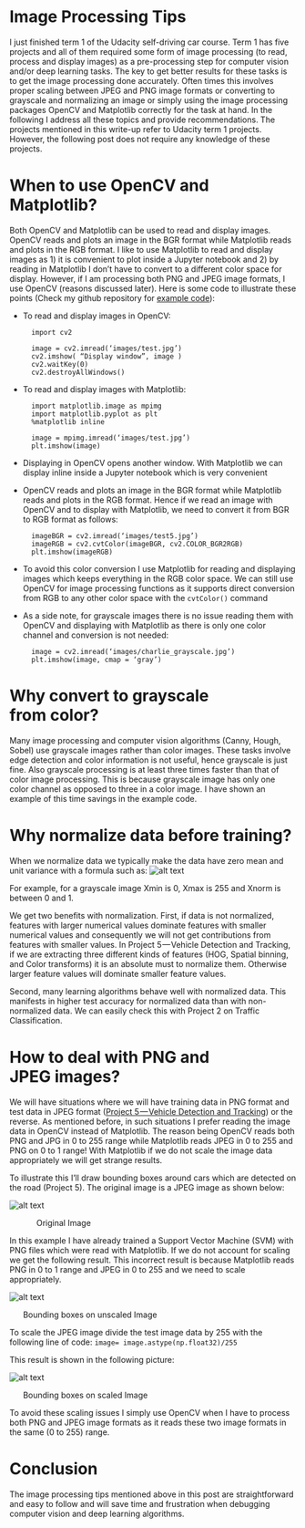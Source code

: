 # Image Processing Tips

I just finished term 1 of the Udacity self-driving car course. Term 1 has five projects and all of them required some form of image processing (to read, process and display images) as a pre-processing step for computer vision and/or deep learning tasks. The key to get better results for these tasks is to get the image processing done accurately. Often times this involves proper scaling between JPEG and PNG image formats or converting to grayscale and normalizing an image or simply using the image processing packages OpenCV and Matplotlib correctly for the task at hand. In the following I address all these topics and provide recommendations. The projects mentioned in this write-up refer to Udacity term 1 projects. However, the following post does not require any knowledge of these projects.

# When to use OpenCV and Matplotlib?

Both OpenCV and Matplotlib can be used to read and display images. OpenCV reads and plots an image in the BGR format while Matplotlib reads and plots in the RGB format. I like to use Matplotlib to read and display images as 1) it is convenient to plot inside a Jupyter notebook and 2) by reading in Matplotlib I don’t have to convert to a different color space for display. However, if I am processing both PNG and JPEG image formats, I use OpenCV (reasons discussed later). Here is some code to illustrate these points (Check my github repository for [example code](https://github.com/kharikri/ImageProcessingTips/blob/master/Image%20Processing%20Tips%20Example%20Code.ipynb)):

* To read and display images in OpenCV:

        import cv2

        image = cv2.imread(‘images/test.jpg’)
        cv2.imshow( “Display window”, image )
        cv2.waitKey(0)
        cv2.destroyAllWindows()

* To read and display images with Matplotlib:

        import matplotlib.image as mpimg
        import matplotlib.pyplot as plt
        %matplotlib inline

        image = mpimg.imread(‘images/test.jpg’)
        plt.imshow(image)

* Displaying in OpenCV opens another window. With Matplotlib we can display inline inside a Jupyter notebook which is very convenient
* OpenCV reads and plots an image in the BGR format while Matplotlib reads and plots in the RGB format. Hence if we read an image with OpenCV and to display with Matplotlib, we need to convert it from BGR to RGB format as follows:

        imageBGR = cv2.imread(‘images/test5.jpg’)
        imageRGB = cv2.cvtColor(imageBGR, cv2.COLOR_BGR2RGB)
        plt.imshow(imageRGB)
* To avoid this color conversion I use Matplotlib for reading and displaying images which keeps everything in the RGB color space. We can still use OpenCV for image processing functions as it supports direct conversion from RGB to any other color space with the `cvtColor()` command
* As a side note, for grayscale images there is no issue reading them with OpenCV and displaying with Matplotlib as there is only one color channel and conversion is not needed:

        image = cv2.imread(‘images/charlie_grayscale.jpg’)
        plt.imshow(image, cmap = ‘gray’)

# Why convert to grayscale from color?

Many image processing and computer vision algorithms (Canny, Hough, Sobel) use grayscale images rather than color images. These tasks involve edge detection and color information is not useful, hence grayscale is just fine. Also grayscale processing is at least three times faster than that of color image processing. This is because grayscale image has only one color channel as opposed to three in a color image. I have shown an example of this time savings in the example code.

# Why normalize data before training?

When we normalize data we typically make the data have zero mean and unit variance with a formula such as:
![alt text](https://github.com/kharikri/ImageProcessingTips/blob/master/Images/NormalizationFormula.png)

For example, for a grayscale image Xmin is 0, Xmax is 255 and Xnorm is between 0 and 1.

We get two benefits with normalization. First, if data is not normalized, features with larger numerical values dominate features with smaller numerical values and consequently we will not get contributions from features with smaller values. In Project 5 — Vehicle Detection and Tracking, if we are extracting three different kinds of features (HOG, Spatial binning, and Color transforms) it is an absolute must to normalize them. Otherwise larger feature values will dominate smaller feature values.

Second, many learning algorithms behave well with normalized data. This manifests in higher test accuracy for normalized data than with non-normalized data. We can easily check this with Project 2 on Traffic Classification.

# How to deal with PNG and JPEG images?

We will have situations where we will have training data in PNG format and test data in JPEG format ([Project 5 — Vehicle Detection and Tracking](https://github.com/kharikri/SelfDrivingCar-VehicleDetectionAndTracking)) or the reverse. As mentioned before, in such situations I prefer reading the image data in OpenCV instead of Matplotlib. The reason being OpenCV reads both PNG and JPG in 0 to 255 range while Matplotlib reads JPEG in 0 to 255 and PNG on 0 to 1 range! With Matplotlib if we do not scale the image data appropriately we will get strange results.

To illustrate this I’ll draw bounding boxes around cars which are detected on the road (Project 5). The original image is a JPEG image as shown below:

![alt text](https://github.com/kharikri/ImageProcessingTips/blob/master/Images/OriginalImage.png)

&nbsp; &nbsp; &nbsp; &nbsp; &nbsp; &nbsp; Original Image

In this example I have already trained a Support Vector Machine (SVM) with PNG files which were read with Matplotlib. If we do not account for scaling we get the following result. This incorrect result is because Matplotlib reads PNG in 0 to 1 range and JPEG in 0 to 255 and we need to scale appropriately.

![alt text](https://github.com/kharikri/ImageProcessingTips/blob/master/Images/BBUnscaledImage.png)

&nbsp; &nbsp; &nbsp; Bounding boxes on unscaled Image

To scale the JPEG image divide the test image data by 255 with the following line of code:
`image= image.astype(np.float32)/255`

This result is shown in the following picture:

![alt text](https://github.com/kharikri/ImageProcessingTips/blob/master/Images/BBScaledImage.png)

&nbsp; &nbsp; &nbsp; Bounding boxes on scaled Image

To avoid these scaling issues I simply use OpenCV when I have to process both PNG and JPEG image formats as it reads these two image formats in the same (0 to 255) range.

# Conclusion

The image processing tips mentioned above in this post are straightforward and easy to follow and will save time and frustration when debugging computer vision and deep learning algorithms.
